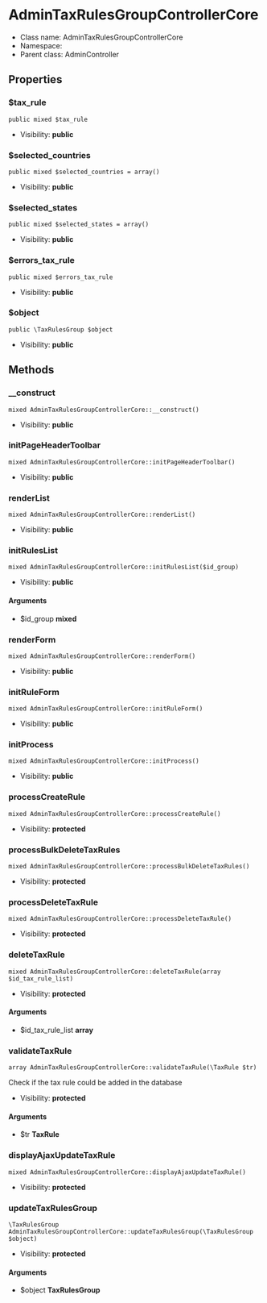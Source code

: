 AdminTaxRulesGroupControllerCore
===============






* Class name: AdminTaxRulesGroupControllerCore
* Namespace: 
* Parent class: AdminController





Properties
----------


### $tax_rule

    public mixed $tax_rule





* Visibility: **public**


### $selected_countries

    public mixed $selected_countries = array()





* Visibility: **public**


### $selected_states

    public mixed $selected_states = array()





* Visibility: **public**


### $errors_tax_rule

    public mixed $errors_tax_rule





* Visibility: **public**


### $object

    public \TaxRulesGroup $object





* Visibility: **public**


Methods
-------


### __construct

    mixed AdminTaxRulesGroupControllerCore::__construct()





* Visibility: **public**




### initPageHeaderToolbar

    mixed AdminTaxRulesGroupControllerCore::initPageHeaderToolbar()





* Visibility: **public**




### renderList

    mixed AdminTaxRulesGroupControllerCore::renderList()





* Visibility: **public**




### initRulesList

    mixed AdminTaxRulesGroupControllerCore::initRulesList($id_group)





* Visibility: **public**


#### Arguments
* $id_group **mixed**



### renderForm

    mixed AdminTaxRulesGroupControllerCore::renderForm()





* Visibility: **public**




### initRuleForm

    mixed AdminTaxRulesGroupControllerCore::initRuleForm()





* Visibility: **public**




### initProcess

    mixed AdminTaxRulesGroupControllerCore::initProcess()





* Visibility: **public**




### processCreateRule

    mixed AdminTaxRulesGroupControllerCore::processCreateRule()





* Visibility: **protected**




### processBulkDeleteTaxRules

    mixed AdminTaxRulesGroupControllerCore::processBulkDeleteTaxRules()





* Visibility: **protected**




### processDeleteTaxRule

    mixed AdminTaxRulesGroupControllerCore::processDeleteTaxRule()





* Visibility: **protected**




### deleteTaxRule

    mixed AdminTaxRulesGroupControllerCore::deleteTaxRule(array $id_tax_rule_list)





* Visibility: **protected**


#### Arguments
* $id_tax_rule_list **array**



### validateTaxRule

    array AdminTaxRulesGroupControllerCore::validateTaxRule(\TaxRule $tr)

Check if the tax rule could be added in the database



* Visibility: **protected**


#### Arguments
* $tr **TaxRule**



### displayAjaxUpdateTaxRule

    mixed AdminTaxRulesGroupControllerCore::displayAjaxUpdateTaxRule()





* Visibility: **protected**




### updateTaxRulesGroup

    \TaxRulesGroup AdminTaxRulesGroupControllerCore::updateTaxRulesGroup(\TaxRulesGroup $object)





* Visibility: **protected**


#### Arguments
* $object **TaxRulesGroup**


